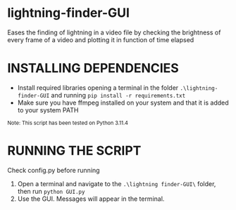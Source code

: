 # lightning-finder-GUI

Eases the finding of lightning in a video file by checking the brightness of every frame of a video and plotting it in function of time elapsed

# INSTALLING DEPENDENCIES

- Install required libraries opening a terminal in the folder `.\lightning-finder-GUI` and running `pip install -r requirements.txt`
- Make sure you have ffmpeg installed on your system and that it is added to your system PATH

<sub>Note: This script has been tested on Python 3.11.4</sub>

# RUNNING THE SCRIPT

Check config.py before running
1) Open a terminal and navigate to the `.\lightning finder-GUI\` folder, then run `python GUI.py`
2) Use the GUI. Messages will appear in the terminal.
